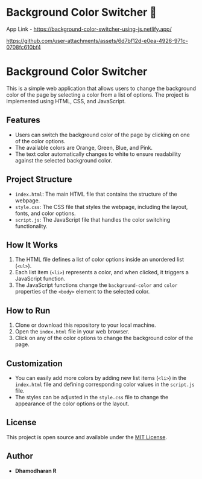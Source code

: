 # Background Color Switcher 🚥

App Link - https://background-color-switcher-using-js.netlify.app/

https://github.com/user-attachments/assets/6d7bf12d-e0ea-4926-971c-0708fc610bf4

# Background Color Switcher

This is a simple web application that allows users to change the background color of the page by selecting a color from a list of options. The project is implemented using HTML, CSS, and JavaScript.

## Features

- Users can switch the background color of the page by clicking on one of the color options.
- The available colors are Orange, Green, Blue, and Pink.
- The text color automatically changes to white to ensure readability against the selected background color.

## Project Structure

- `index.html`: The main HTML file that contains the structure of the webpage.
- `style.css`: The CSS file that styles the webpage, including the layout, fonts, and color options.
- `script.js`: The JavaScript file that handles the color switching functionality.

## How It Works

1. The HTML file defines a list of color options inside an unordered list (`<ul>`).
2. Each list item (`<li>`) represents a color, and when clicked, it triggers a JavaScript function.
3. The JavaScript functions change the `background-color` and `color` properties of the `<body>` element to the selected color.

## How to Run

1. Clone or download this repository to your local machine.
2. Open the `index.html` file in your web browser.
3. Click on any of the color options to change the background color of the page.

## Customization

- You can easily add more colors by adding new list items (`<li>`) in the `index.html` file and defining corresponding color values in the `script.js` file.
- The styles can be adjusted in the `style.css` file to change the appearance of the color options or the layout.

## License

This project is open source and available under the [MIT License](LICENSE).

## Author

- **Dhamodharan R**

